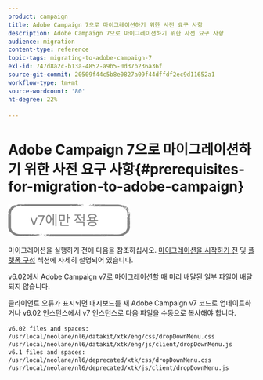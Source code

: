 ```yaml
---
product: campaign
title: Adobe Campaign 7으로 마이그레이션하기 위한 사전 요구 사항
description: Adobe Campaign 7으로 마이그레이션하기 위한 사전 요구 사항
audience: migration
content-type: reference
topic-tags: migrating-to-adobe-campaign-7
exl-id: 747d8a2c-b13a-4852-a9b5-0d37b236a36f
source-git-commit: 20509f44c5b8e0827a09f44dffdf2ec9d11652a1
workflow-type: tm+mt
source-wordcount: '80'
ht-degree: 22%

---
```


# Adobe Campaign 7으로 마이그레이션하기 위한 사전 요구 사항{#prerequisites-for-migration-to-adobe-campaign}

![](../../assets/v7-only.svg)

마이그레이션을 실행하기 전에 다음을 참조하십시오. [마이그레이션을 시작하기 전](../../migration/using/before-starting-migration.md) 및 [플랫폼 구성](../../migration/using/configuring-your-platform.md) 섹션에 자세히 설명되어 있습니다.

v6.02에서 Adobe Campaign v7로 마이그레이션할 때 미리 배달된 일부 파일이 배달되지 않습니다.

클라이언트 오류가 표시되면 대시보드를 새 Adobe Campaign v7 코드로 업데이트하거나 v6.02 인스턴스에서 v7 인스턴스로 다음 파일을 수동으로 복사해야 합니다.

```
v6.02 files and spaces:
/usr/local/neolane/nl6/datakit/xtk/eng/css/dropDownMenu.css
/usr/local/neolane/nl6/datakit/xtk/eng/js/client/dropDownMenu.js
v6.1 files and spaces:
/usr/local/neolane/nl6/deprecated/xtk/css/dropDownMenu.css
/usr/local/neolane/nl6/deprecated/xtk/js/client/dropDownMenu.js  
```
